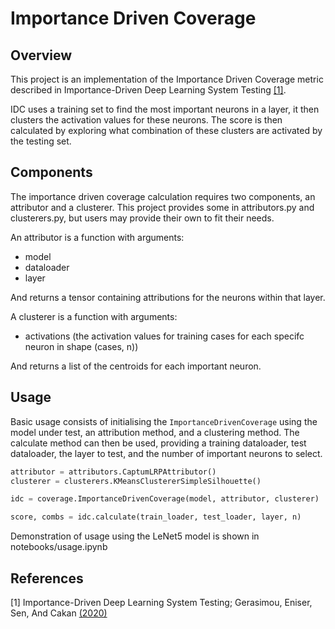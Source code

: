 # Importance Driven Coverage

## Overview

This project is an implementation of the Importance Driven Coverage metric described in Importance-Driven Deep Learning System Testing [[1]](#1).

IDC uses a training set to find the most important neurons in a layer, it then clusters the activation values for these neurons. The score is then calculated by exploring what combination of these clusters are activated by the testing set.

## Components

The importance driven coverage calculation requires two components, an attributor and a clusterer. This project provides some in attributors.py and clusterers.py, but users may provide their own to fit their needs.

An attributor is a function with arguments:
* model
* dataloader
* layer

And returns a tensor containing attributions for the neurons within that layer.

A clusterer is a function with arguments:
* activations (the activation values for training cases for each specifc neuron in shape (cases, n))

And returns a list of the centroids for each important neuron.


## Usage

Basic usage consists of initialising the `ImportanceDrivenCoverage` using the model under test, an attribution method, and a clustering method.
The calculate method can then be used, providing a training dataloader, test dataloader, the layer to test, and the number of important neurons to select.

```python
attributor = attributors.CaptumLRPAttributor()
clusterer = clusterers.KMeansClustererSimpleSilhouette()

idc = coverage.ImportanceDrivenCoverage(model, attributor, clusterer)

score, combs = idc.calculate(train_loader, test_loader, layer, n)
```

Demonstration of usage using the LeNet5 model is shown in notebooks/usage.ipynb

## References
<a id="1">[1]</a> Importance-Driven Deep Learning System Testing; Gerasimou, Eniser, Sen, And Cakan [(2020)](https://arxiv.org/abs/2002.03433)
